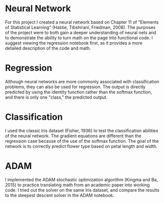 # Neural Network
For this project I created a neural network based on Chapter 11 of "Elements of Statistical Learning" (Hastie, Tibshirani, Friedman, 2008). The purposes of the project were to both gain a deeper understanding of neural nets and to demonstrate the ability to turn math on the page into functional code. I suggest viewing the regression notebook first, as it provides a more detailed description of the code and math.
# Regression
Although neural networks are more commonly associated with classification problems, they can also be used for regression. The output
is directly predicted by using the identity function rather than the softmax function, and there is only one "class," the predicted output.
# Classification
I used the classic Iris dataset (Fisher, 1936) to test the classification abilities of the neural network. The gradient equations are different than the regression case because of the use of the softmax function. The goal of the network is to correctly predict flower type based on petal length and width.
# ADAM
I implemented the ADAM stochastic optimization algorithm (Kingma and Ba, 2015) to practice translating math from an academic paper into working code. I tried out the solver on the same Iris dataset, and compare the results to the steepest descent solver in the ADAM notebook.
